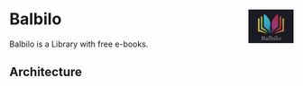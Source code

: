 # Balbilo <img align="right" src="https://raw.githubusercontent.com/Balbilo/balbilo/master/images/Balbilo.png" width="80" height="60">


Balbilo is a Library with free e-books.

## Architecture




